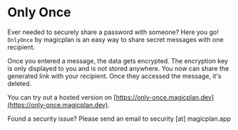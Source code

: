 # Only Once

Ever needed to securely share a password with someone? Here you go!
`OnlyOnce` by magicplan is an easy way to share secret messages with one recipient.

Once you entered a message, the data gets encrypted. The encryption key is only displayed to you and is not stored anywhere.
You now can share the generated link with your recipient. Once they accessed the message, it's deleted.

You can try out a hosted version on [https://only-once.magicplan.dev](https://only-once.magicplan.dev).

Found a security issue? Please send an email to security [at] magicplan.app